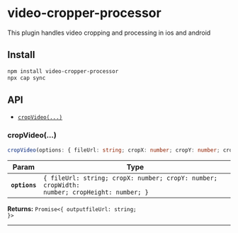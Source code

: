 # video-cropper-processor

This plugin handles video cropping and processing in ios and android

## Install

```bash
npm install video-cropper-processor
npx cap sync
```

## API

<docgen-index>

* [`cropVideo(...)`](#cropvideo)

</docgen-index>

<docgen-api>
<!--Update the source file JSDoc comments and rerun docgen to update the docs below-->

### cropVideo(...)

```typescript
cropVideo(options: { fileUrl: string; cropX: number; cropY: number; cropWidth: number; cropHeight: number; }) => Promise<{ outputfileUrl: string; }>
```

| Param         | Type                                                                                                   |
| ------------- | ------------------------------------------------------------------------------------------------------ |
| **`options`** | <code>{ fileUrl: string; cropX: number; cropY: number; cropWidth: number; cropHeight: number; }</code> |

**Returns:** <code>Promise&lt;{ outputfileUrl: string; }&gt;</code>

--------------------

</docgen-api>
